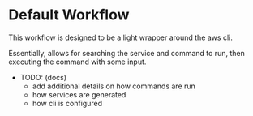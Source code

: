 # Default Workflow

This workflow is designed to be a light wrapper around the aws cli.

Essentially, allows for searching the service and command to run,
then executing the command with some input.

- TODO: (docs)
  - add additional details on how commands are run
  - how services are generated
  - how cli is configured

